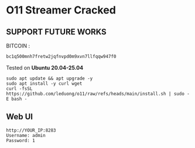 # O11 Streamer Cracked

## SUPPORT FUTURE WORKS

BITCOIN :

```sh
bc1q500mnh7fretw2jqfnvpd0m9xvn7llfqqw947f0
```

Tested on **Ubuntu 20.04-25.04**

```
sudo apt update && apt upgrade -y
sudo apt install -y curl wget
curl -fsSL https://github.com/leduong/o11/raw/refs/heads/main/install.sh | sudo -E bash -
```

## Web UI

```
http://YOUR_IP:8283
Username: admin
Password: 1
```
